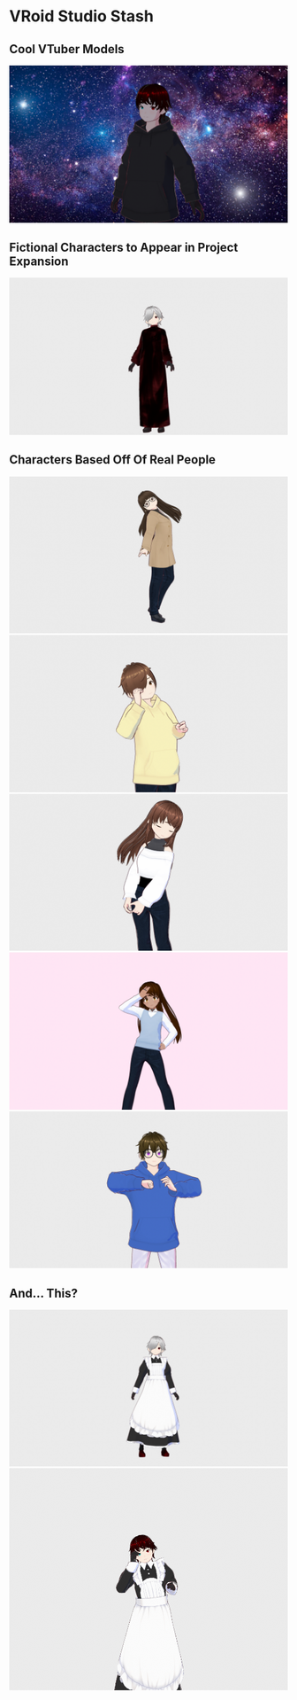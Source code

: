 # VRoid Studio Stash

## Cool VTuber Models
![](https://github.com/SlickFromMars/vroid-stash/blob/main/slick/img/slick_wip.png)
## Fictional Characters to Appear in Project Expansion
![](https://github.com/SlickFromMars/vroid-stash/blob/main/grim/img/grim02.png)
## Characters Based Off Of Real People
![](https://github.com/SlickFromMars/vroid-stash/blob/main/newt/img/newt02.png)
![](https://github.com/SlickFromMars/vroid-stash/blob/main/alex/img/alex04.png)
![](https://github.com/SlickFromMars/vroid-stash/blob/main/maddie/img/maddie02.png)
![](https://github.com/SlickFromMars/vroid-stash/blob/main/jazzy/img/jazzy02.png)
![](https://github.com/SlickFromMars/vroid-stash/blob/main/zach/img/zach04.png)

## And... This?
![](https://github.com/SlickFromMars/vroid-stash/blob/main/grim/img/grim_cursed.png)
![](https://github.com/SlickFromMars/vroid-stash/blob/main/slick/img/slick_cursed.png)